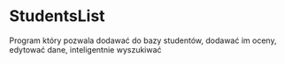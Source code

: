 # StudentsList
Program który pozwala dodawać do bazy studentów, dodawać im oceny, edytować dane, inteligentnie wyszukiwać
